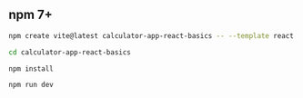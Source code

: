## npm 7+
```bash
npm create vite@latest calculator-app-react-basics -- --template react
```

```bash
cd calculator-app-react-basics
```

```bash
npm install
```

```bash
npm run dev
```
